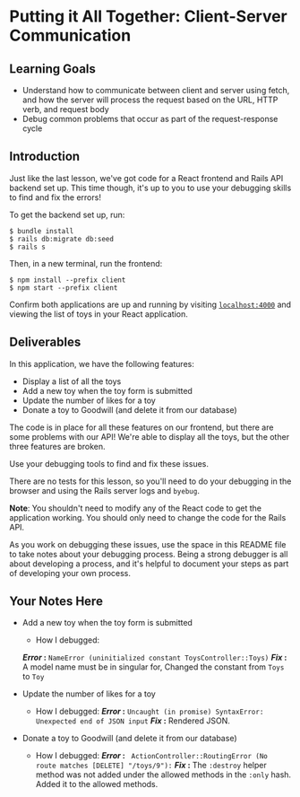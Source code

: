 # Putting it All Together: Client-Server Communication

## Learning Goals

- Understand how to communicate between client and server using fetch, and how
  the server will process the request based on the URL, HTTP verb, and request
  body
- Debug common problems that occur as part of the request-response cycle

## Introduction

Just like the last lesson, we've got code for a React frontend and Rails API
backend set up. This time though, it's up to you to use your debugging skills to
find and fix the errors!

To get the backend set up, run:

```console
$ bundle install
$ rails db:migrate db:seed
$ rails s
```

Then, in a new terminal, run the frontend:

```console
$ npm install --prefix client
$ npm start --prefix client
```

Confirm both applications are up and running by visiting
[`localhost:4000`](http://localhost:4000) and viewing the list of toys in your
React application.

## Deliverables

In this application, we have the following features:

- Display a list of all the toys
- Add a new toy when the toy form is submitted
- Update the number of likes for a toy
- Donate a toy to Goodwill (and delete it from our database)

The code is in place for all these features on our frontend, but there are some
problems with our API! We're able to display all the toys, but the other three
features are broken.

Use your debugging tools to find and fix these issues.

There are no tests for this lesson, so you'll need to do your debugging in the
browser and using the Rails server logs and `byebug`.

**Note**: You shouldn't need to modify any of the React code to get the
application working. You should only need to change the code for the Rails API.

As you work on debugging these issues, use the space in this README file to take
notes about your debugging process. Being a strong debugger is all about
developing a process, and it's helpful to document your steps as part of
developing your own process.

## Your Notes Here

- Add a new toy when the toy form is submitted

  - How I debugged:

  **_Error_ :**
  `NameError (uninitialized constant ToysController::Toys)`
  **_Fix_ :**
  A model name must be in singular for, Changed the constant from `Toys` to `Toy`
  <br>

- Update the number of likes for a toy

  - How I debugged:
    **_Error_ :**
    `Uncaught (in promise) SyntaxError: Unexpected end of JSON input`
    **_Fix_ :**
    Rendered JSON.
    <br>

- Donate a toy to Goodwill (and delete it from our database)

  - How I debugged:
    **_Error_ :**
    ` ActionController::RoutingError (No route matches [DELETE] "/toys/9"):`
    **_Fix_ :**
    The `:destroy` helper method was not added under the allowed methods in the `:only` hash. Added it to the allowed methods.
